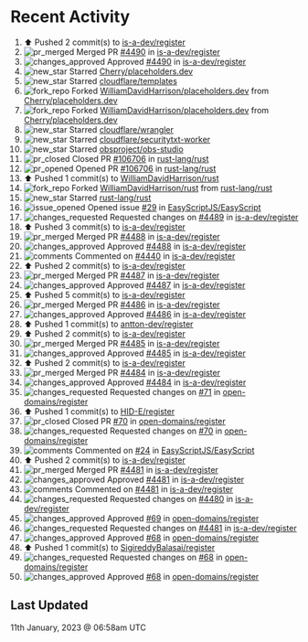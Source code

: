 # Recent Activity

<!--RECENT_ACTIVITY:start-->
1. ⬆️ Pushed 2 commit(s) to [is-a-dev/register](https://github.com/is-a-dev/register)<br>
2. ![pr_merged](https://cdn.jsdelivr.net/gh/Readme-Workflows/Readme-Icons@main/icons/octicons/PullRequestMerged.svg) Merged PR [#4490](https://github.com/is-a-dev/register/pull/4490) in [is-a-dev/register](https://github.com/is-a-dev/register)<br>
3. ![changes_approved](https://cdn.jsdelivr.net/gh/Readme-Workflows/Readme-Icons@main/icons/octicons/ApprovedChanges.svg) Approved [#4490](https://github.com/is-a-dev/register/pull/4490#pullrequestreview-1243370931) in [is-a-dev/register](https://github.com/is-a-dev/register)<br>
4. ![new_star](https://cdn.jsdelivr.net/gh/Readme-Workflows/Readme-Icons@main/icons/octicons/StarredRepositoryYellow.svg) Starred [Cherry/placeholders.dev](https://github.com/Cherry/placeholders.dev)<br>
5. ![new_star](https://cdn.jsdelivr.net/gh/Readme-Workflows/Readme-Icons@main/icons/octicons/StarredRepositoryYellow.svg) Starred [cloudflare/templates](https://github.com/cloudflare/templates)<br>
6. ![fork_repo](https://cdn.jsdelivr.net/gh/Readme-Workflows/Readme-Icons@main/icons/octicons/ForkedRepository.svg) Forked [WilliamDavidHarrison/placeholders.dev](https://github.com/WilliamDavidHarrison/placeholders.dev) from [Cherry/placeholders.dev](https://github.com/Cherry/placeholders.dev)<br>
7. ![fork_repo](https://cdn.jsdelivr.net/gh/Readme-Workflows/Readme-Icons@main/icons/octicons/ForkedRepository.svg) Forked [WilliamDavidHarrison/placeholders.dev](https://github.com/WilliamDavidHarrison/placeholders.dev) from [Cherry/placeholders.dev](https://github.com/Cherry/placeholders.dev)<br>
8. ![new_star](https://cdn.jsdelivr.net/gh/Readme-Workflows/Readme-Icons@main/icons/octicons/StarredRepositoryYellow.svg) Starred [cloudflare/wrangler](https://github.com/cloudflare/wrangler)<br>
9. ![new_star](https://cdn.jsdelivr.net/gh/Readme-Workflows/Readme-Icons@main/icons/octicons/StarredRepositoryYellow.svg) Starred [cloudflare/securitytxt-worker](https://github.com/cloudflare/securitytxt-worker)<br>
10. ![new_star](https://cdn.jsdelivr.net/gh/Readme-Workflows/Readme-Icons@main/icons/octicons/StarredRepositoryYellow.svg) Starred [obsproject/obs-studio](https://github.com/obsproject/obs-studio)<br>
11. ![pr_closed](https://cdn.jsdelivr.net/gh/Readme-Workflows/Readme-Icons@main/icons/octicons/PullRequestClosed.svg) Closed PR [#106706](https://github.com/rust-lang/rust/pull/106706) in [rust-lang/rust](https://github.com/rust-lang/rust)<br>
12. ![pr_opened](https://cdn.jsdelivr.net/gh/Readme-Workflows/Readme-Icons@main/icons/octicons/PullRequestOpened.svg) Opened PR [#106706](https://github.com/rust-lang/rust/pull/106706) in [rust-lang/rust](https://github.com/rust-lang/rust)<br>
13. ⬆️ Pushed 1 commit(s) to [WilliamDavidHarrison/rust](https://github.com/WilliamDavidHarrison/rust)<br>
14. ![fork_repo](https://cdn.jsdelivr.net/gh/Readme-Workflows/Readme-Icons@main/icons/octicons/ForkedRepository.svg) Forked [WilliamDavidHarrison/rust](https://github.com/WilliamDavidHarrison/rust) from [rust-lang/rust](https://github.com/rust-lang/rust)<br>
15. ![new_star](https://cdn.jsdelivr.net/gh/Readme-Workflows/Readme-Icons@main/icons/octicons/StarredRepositoryYellow.svg) Starred [rust-lang/rust](https://github.com/rust-lang/rust)<br>
16. ![issue_opened](https://cdn.jsdelivr.net/gh/Readme-Workflows/Readme-Icons@main/icons/octicons/IssueOpened.svg) Opened issue [#29](https://github.com/EasyScriptJS/EasyScript/issues/29) in [EasyScriptJS/EasyScript](https://github.com/EasyScriptJS/EasyScript)<br>
17. ![changes_requested](https://cdn.jsdelivr.net/gh/Readme-Workflows/Readme-Icons@main/icons/octicons/RequestedChanges.svg) Requested changes on [#4489](https://github.com/is-a-dev/register/pull/4489#pullrequestreview-1243261424) in [is-a-dev/register](https://github.com/is-a-dev/register)<br>
18. ⬆️ Pushed 3 commit(s) to [is-a-dev/register](https://github.com/is-a-dev/register)<br>
19. ![pr_merged](https://cdn.jsdelivr.net/gh/Readme-Workflows/Readme-Icons@main/icons/octicons/PullRequestMerged.svg) Merged PR [#4488](https://github.com/is-a-dev/register/pull/4488) in [is-a-dev/register](https://github.com/is-a-dev/register)<br>
20. ![changes_approved](https://cdn.jsdelivr.net/gh/Readme-Workflows/Readme-Icons@main/icons/octicons/ApprovedChanges.svg) Approved [#4488](https://github.com/is-a-dev/register/pull/4488#pullrequestreview-1243260502) in [is-a-dev/register](https://github.com/is-a-dev/register)<br>
21. ![comments](https://cdn.jsdelivr.net/gh/Readme-Workflows/Readme-Icons@main/icons/octicons/Comment.svg) Commented on [#4440](https://github.com/is-a-dev/register/pull/4440#issuecomment-1378191493) in [is-a-dev/register](https://github.com/is-a-dev/register)<br>
22. ⬆️ Pushed 2 commit(s) to [is-a-dev/register](https://github.com/is-a-dev/register)<br>
23. ![pr_merged](https://cdn.jsdelivr.net/gh/Readme-Workflows/Readme-Icons@main/icons/octicons/PullRequestMerged.svg) Merged PR [#4487](https://github.com/is-a-dev/register/pull/4487) in [is-a-dev/register](https://github.com/is-a-dev/register)<br>
24. ![changes_approved](https://cdn.jsdelivr.net/gh/Readme-Workflows/Readme-Icons@main/icons/octicons/ApprovedChanges.svg) Approved [#4487](https://github.com/is-a-dev/register/pull/4487#pullrequestreview-1243158256) in [is-a-dev/register](https://github.com/is-a-dev/register)<br>
25. ⬆️ Pushed 5 commit(s) to [is-a-dev/register](https://github.com/is-a-dev/register)<br>
26. ![pr_merged](https://cdn.jsdelivr.net/gh/Readme-Workflows/Readme-Icons@main/icons/octicons/PullRequestMerged.svg) Merged PR [#4486](https://github.com/is-a-dev/register/pull/4486) in [is-a-dev/register](https://github.com/is-a-dev/register)<br>
27. ![changes_approved](https://cdn.jsdelivr.net/gh/Readme-Workflows/Readme-Icons@main/icons/octicons/ApprovedChanges.svg) Approved [#4486](https://github.com/is-a-dev/register/pull/4486#pullrequestreview-1243157421) in [is-a-dev/register](https://github.com/is-a-dev/register)<br>
28. ⬆️ Pushed 1 commit(s) to [antton-dev/register](https://github.com/antton-dev/register)<br>
29. ⬆️ Pushed 2 commit(s) to [is-a-dev/register](https://github.com/is-a-dev/register)<br>
30. ![pr_merged](https://cdn.jsdelivr.net/gh/Readme-Workflows/Readme-Icons@main/icons/octicons/PullRequestMerged.svg) Merged PR [#4485](https://github.com/is-a-dev/register/pull/4485) in [is-a-dev/register](https://github.com/is-a-dev/register)<br>
31. ![changes_approved](https://cdn.jsdelivr.net/gh/Readme-Workflows/Readme-Icons@main/icons/octicons/ApprovedChanges.svg) Approved [#4485](https://github.com/is-a-dev/register/pull/4485#pullrequestreview-1243156425) in [is-a-dev/register](https://github.com/is-a-dev/register)<br>
32. ⬆️ Pushed 2 commit(s) to [is-a-dev/register](https://github.com/is-a-dev/register)<br>
33. ![pr_merged](https://cdn.jsdelivr.net/gh/Readme-Workflows/Readme-Icons@main/icons/octicons/PullRequestMerged.svg) Merged PR [#4484](https://github.com/is-a-dev/register/pull/4484) in [is-a-dev/register](https://github.com/is-a-dev/register)<br>
34. ![changes_approved](https://cdn.jsdelivr.net/gh/Readme-Workflows/Readme-Icons@main/icons/octicons/ApprovedChanges.svg) Approved [#4484](https://github.com/is-a-dev/register/pull/4484#pullrequestreview-1243155008) in [is-a-dev/register](https://github.com/is-a-dev/register)<br>
35. ![changes_requested](https://cdn.jsdelivr.net/gh/Readme-Workflows/Readme-Icons@main/icons/octicons/RequestedChanges.svg) Requested changes on [#71](https://github.com/open-domains/register/pull/71#pullrequestreview-1243154570) in [open-domains/register](https://github.com/open-domains/register)<br>
36. ⬆️ Pushed 1 commit(s) to [HID-E/register](https://github.com/HID-E/register)<br>
37. ![pr_closed](https://cdn.jsdelivr.net/gh/Readme-Workflows/Readme-Icons@main/icons/octicons/PullRequestClosed.svg) Closed PR [#70](https://github.com/open-domains/register/pull/70) in [open-domains/register](https://github.com/open-domains/register)<br>
38. ![changes_requested](https://cdn.jsdelivr.net/gh/Readme-Workflows/Readme-Icons@main/icons/octicons/RequestedChanges.svg) Requested changes on [#70](https://github.com/open-domains/register/pull/70#pullrequestreview-1243153628) in [open-domains/register](https://github.com/open-domains/register)<br>
39. ![comments](https://cdn.jsdelivr.net/gh/Readme-Workflows/Readme-Icons@main/icons/octicons/Comment.svg) Commented on [#24](https://github.com/EasyScriptJS/EasyScript/pull/24#issuecomment-1378083399) in [EasyScriptJS/EasyScript](https://github.com/EasyScriptJS/EasyScript)<br>
40. ⬆️ Pushed 2 commit(s) to [is-a-dev/register](https://github.com/is-a-dev/register)<br>
41. ![pr_merged](https://cdn.jsdelivr.net/gh/Readme-Workflows/Readme-Icons@main/icons/octicons/PullRequestMerged.svg) Merged PR [#4481](https://github.com/is-a-dev/register/pull/4481) in [is-a-dev/register](https://github.com/is-a-dev/register)<br>
42. ![changes_approved](https://cdn.jsdelivr.net/gh/Readme-Workflows/Readme-Icons@main/icons/octicons/ApprovedChanges.svg) Approved [#4481](https://github.com/is-a-dev/register/pull/4481#pullrequestreview-1242108076) in [is-a-dev/register](https://github.com/is-a-dev/register)<br>
43. ![comments](https://cdn.jsdelivr.net/gh/Readme-Workflows/Readme-Icons@main/icons/octicons/Comment.svg) Commented on [#4481](https://github.com/is-a-dev/register/pull/4481#issuecomment-1377186620) in [is-a-dev/register](https://github.com/is-a-dev/register)<br>
44. ![changes_requested](https://cdn.jsdelivr.net/gh/Readme-Workflows/Readme-Icons@main/icons/octicons/RequestedChanges.svg) Requested changes on [#4480](https://github.com/is-a-dev/register/pull/4480#pullrequestreview-1242004016) in [is-a-dev/register](https://github.com/is-a-dev/register)<br>
45. ![changes_approved](https://cdn.jsdelivr.net/gh/Readme-Workflows/Readme-Icons@main/icons/octicons/ApprovedChanges.svg) Approved [#69](https://github.com/open-domains/register/pull/69#pullrequestreview-1242000596) in [open-domains/register](https://github.com/open-domains/register)<br>
46. ![changes_requested](https://cdn.jsdelivr.net/gh/Readme-Workflows/Readme-Icons@main/icons/octicons/RequestedChanges.svg) Requested changes on [#4481](https://github.com/is-a-dev/register/pull/4481#pullrequestreview-1241990986) in [is-a-dev/register](https://github.com/is-a-dev/register)<br>
47. ![changes_approved](https://cdn.jsdelivr.net/gh/Readme-Workflows/Readme-Icons@main/icons/octicons/ApprovedChanges.svg) Approved [#68](https://github.com/open-domains/register/pull/68#pullrequestreview-1241781980) in [open-domains/register](https://github.com/open-domains/register)<br>
48. ⬆️ Pushed 1 commit(s) to [SigireddyBalasai/register](https://github.com/SigireddyBalasai/register)<br>
49. ![changes_requested](https://cdn.jsdelivr.net/gh/Readme-Workflows/Readme-Icons@main/icons/octicons/RequestedChanges.svg) Requested changes on [#68](https://github.com/open-domains/register/pull/68#pullrequestreview-1241634132) in [open-domains/register](https://github.com/open-domains/register)<br>
50. ![changes_approved](https://cdn.jsdelivr.net/gh/Readme-Workflows/Readme-Icons@main/icons/octicons/ApprovedChanges.svg) Approved [#68](https://github.com/open-domains/register/pull/68#pullrequestreview-1241633485) in [open-domains/register](https://github.com/open-domains/register)<br>
<!--RECENT_ACTIVITY:end-->

## Last Updated
<!--RECENT_ACTIVITY:last_update-->
11th January, 2023 @ 06:58am UTC
<!--RECENT_ACTIVITY:last_update_end-->
